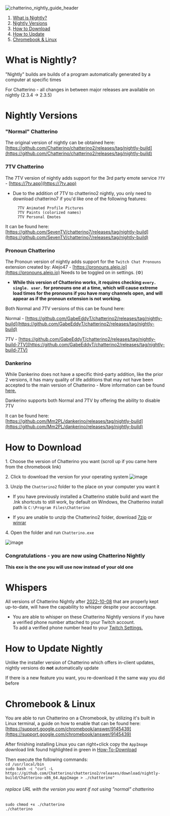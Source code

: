 ![chatterino_nightly_guide_header](https://user-images.githubusercontent.com/41973452/137709360-3364e5b3-93ce-40ca-a062-590174a3436f.png)


1. [What is Nightly?](#what-is-nightly)
2. [Nightly Versions](#nightly-versions)
3. [How to Download](#how-to-download)
4. [How to Update](#how-to-update)
5. [Chromebook & Linux](#chromebook-support)


# What is Nightly? <a name="what-is-nightly"></a>

"Nightly" builds are builds of a program automatically generated by a computer at specific times

For Chatterino - all changes in between major releases are available on nightly (2.3.4 -> 2.3.5)

# Nightly Versions <a name="nightly-versions"></a>

### "Normal" Chatterino
The original version of nightly can be obtained here: 
[https://github.com/Chatterino/chatterino2/releases/tag/nightly-build](https://github.com/Chatterino/chatterino2/releases/tag/nightly-build) 

### 7TV Chatterino
The 7TV version of nightly adds support for the 3rd party emote service `7TV` - [https://7tv.app](https://7tv.app)  
- Due to the addition of 7TV to chatterino2 nightly, you only need to download chatterino7 if you'd like one of the following features:

		7TV Animated Profile Pictures
		7TV Paints (colorized names) 
		7TV Personal Emotes

It can be found here: [https://github.com/SevenTV/chatterino7/releases/tag/nightly-build](https://github.com/SevenTV/chatterino7/releases/tag/nightly-build)

### Pronoun Chatterino
The Pronoun version of nightly adds support for the `Twitch Chat Pronouns` extension 
created by: Alejo47 - [https://pronouns.alejo.io](https://pronouns.alejo.io) 
Needs to be toggled on in settings. (⚙️)

- **While this version of Chatterino works, it requires checking `every. single. user.` for pronouns one at a time, which will cause extreme load times for the pronouns if you have many channels open, and will appear as if the pronoun extension is not working.**

Both Normal and 7TV versions of this can be found here:

Normal - [https://github.com/GabeEddyT/chatterino2/releases/tag/nightly-build](https://github.com/GabeEddyT/chatterino2/releases/tag/nightly-build)

7TV - [https://github.com/GabeEddyT/chatterino2/releases/tag/nightly-build-7TV](https://github.com/GabeEddyT/chatterino2/releases/tag/nightly-build-7TV)

### Dankerino
While Dankerino does not have a specific third-party addition, like the prior 2 versions, it has many quality of life additions that may not have been accepted to the main version of Chatterino
\- More information can be found [here.](https://github.com/Mm2PL/dankerino#readme)

Dankerino supports both Normal and 7TV by offering the ability to disable 7TV

It can be found here: [https://github.com/Mm2PL/dankerino/releases/tag/nightly-build](https://github.com/Mm2PL/dankerino/releases/tag/nightly-build)

# How to Download <a name="how-to-download"></a>
1\. Choose the version of Chatterino you want (scroll up if you came here from the chromebook link)

2\. Click to download the version for your operating system
![image](https://user-images.githubusercontent.com/41973452/232639180-f0bad68a-e23b-4cd4-bdd8-f89e6e5dbc64.png)




3\. Unzip the `Chatterino2` folder to the place on your computer you want it




- If you have previously installed a Chatterino stable build and want the .lnk shortcuts to still work, by default on Windows, the Chatterino install path is `C:\Program Files\Chatterino`



- If you are unable to unzip the Chatterino2 folder, download [7zip](https://www.7-zip.org/download.html) or [winrar](https://www.win-rar.com/download.html)




4\. Open the folder and run `Chatterino.exe`


![image](https://user-images.githubusercontent.com/41973452/137692756-711d5c54-c126-4e06-99af-d86768efa3f1.png)

### Congratulations - you are now using Chatterino Nightly
**This exe is the one you will use now instead of your old one**

# Whispers <a name="whispers"></a>
All versions of Chatterino Nightly after [2022-10-08](https://github.com/Chatterino/chatterino2/commit/974a8f1) that are properly kept up-to-date, will have the capability to whisper despite your accountage.
- You are able to whisper on these Chatterino Nightly versions if you have a verified phone number attached to your Twitch account.  
To add a verified phone number head to your [Twitch Settings.](https://www.twitch.tv/settings/security)


# How to Update Nightly <a name="how-to-update"></a>
Unlike the installer version of Chatterino which offers in-client updates, nightly versions do **not** automatically update
 
If there is a new feature you want, you re-download it the same way you did before


# Chromebook & Linux <a name="chromebook-support"></a>
You are able to run Chatterino on a Chromebook, by utilizing it's built in Linux terminal, a guide on how to enable that can be found here: [https://support.google.com/chromebook/answer/9145439](https://support.google.com/chromebook/answer/9145439)

After finishing installing Linux you can right+click copy the `AppImage` download link found highlighted in green in
[How-To-Download](#how-to-download)

Then execute the following commands:  
`cd /usr/local/bin`  
`sudo bash -c "curl -L https://github.com/Chatterino/chatterino2/releases/download/nightly-build/Chatterino-x86_64.AppImage > ./chatterino"`
###### *replace URL with the version you want if not using "normal" chatterino*
`sudo chmod +x ./chatterino`  
`./chatterino`
